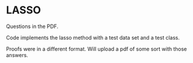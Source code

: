 LASSO
=====

Questions in the PDF.

Code implements the lasso method with a test data set and a test class.

Proofs were in a different format. Will upload a pdf of some sort with those answers.
